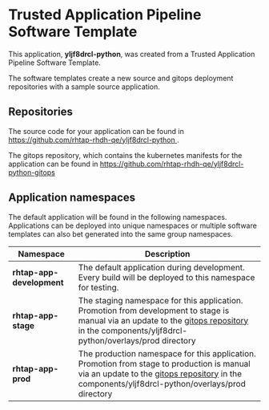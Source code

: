 # Trusted Application Pipeline Software Template

This application, **yljf8drcl-python**, was created from a Trusted Application Pipeline Software Template.

The software templates create a new source and gitops deployment repositories with a sample source application. 

## Repositories

The source code for your application can be found in [https://github.com/rhtap-rhdh-qe/yljf8drcl-python ](https://github.com/rhtap-rhdh-qe/yljf8drcl-python ).
 
The gitops repository, which contains the kubernetes manifests for the application can be found in 
[https://github.com/rhtap-rhdh-qe/yljf8drcl-python-gitops ](https://github.com/rhtap-rhdh-qe/yljf8drcl-python-gitops ) 

## Application namespaces 

The default application will be found in the following namespaces. Applications can be deployed into unique namespaces or multiple software templates can also bet generated into the same group namespaces.  

|  Namespace   |  Description   |  
| -------- | -------- |   
| **rhtap-app-development** | The default application during development. Every build will be deployed to this namespace for testing. | 
| **rhtap-app-stage** | The staging namespace for this application. Promotion from development to stage is manual via an update to the [gitops repository](https://github.com/rhtap-rhdh-qe/yljf8drcl-python-gitops ) in the components/yljf8drcl-python/overlays/prod directory |  
| **rhtap-app-prod** | The production namespace for this application. Promotion from stage to production is manual via an update to the [gitops repository](https://github.com/rhtap-rhdh-qe/yljf8drcl-python-gitops ) in the components/yljf8drcl-python/overlays/prod directory | 